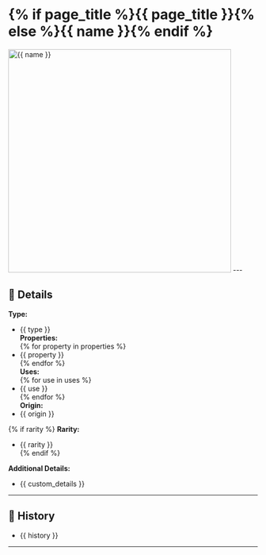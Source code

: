 # {% if page_title %}{{ page_title }}{% else %}{{ name }}{% endif %}

<!-- Optional -->
<img src="{{ image_path }}" alt="{{ name }}" style="width: 450px; height: auto;" />
---

## 📕 Details
**Type:**  
  - {{ type }}  
**Properties:**  
{% for property in properties %}
  - {{ property }}  
{% endfor %}  
**Uses:**  
{% for use in uses %}
  - {{ use }}  
{% endfor %}  
**Origin:**  
  - {{ origin }}  

{% if rarity %}
**Rarity:**  
  - {{ rarity }}  
{% endif %}

**Additional Details:**  
  - {{ custom_details }}

---

## 📜 History
  - {{ history }}

---